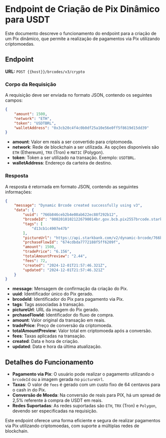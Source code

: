# Endpoint de Criação de Pix Dinâmico para USDT

Este documento descreve o funcionamento do endpoint para a criação de um Pix dinâmico, que permite a realização de pagamentos via Pix utilizando criptomoedas.

## Endpoint

**URL:** `POST {{host}}/brcodes/v3/crypto`

### Corpo da Requisição

A requisição deve ser enviada no formato JSON, contendo os seguintes campos:

```json
{
    "amount": 1500,
    "network": "ETH",
    "token": "USDTBRL",
    "walletAddress": "0x3cb20c4f4c0b0df25a10e56e0ff5f8619d15dd39"
}
```

- **amount**: Valor em reais a ser convertido para criptomoeda.
- **network**: Rede de blockchain a ser utilizada. As opções disponíveis são `ETH` (Ethereum), `TRX` (Tron) e `MATIC` (Polygon).
- **token**: Token a ser utilizado na transação. Exemplo: `USDTBRL`.
- **walletAddress**: Endereço da carteira de destino.

### Resposta

A resposta é retornada em formato JSON, contendo as seguintes informações:

```json
{
    "message": "Dynamic Brcode created successfully using v3",
    "data": {
        "uuid": "766b846ceb2b4e08ab622ec88f292b12",
        "brcodeId": "00020101021226790014br.gov.bcb.pix2557brcode.starkinfra.com/v2/766b846ceb2b4e08ab622ec88f292b125204000053039865802BR5925Bsb Instituicao de Pagame6008Contagem62070503***63048F04",
        "tags": [
            "d13cb1c4907e47b"
        ],
        "pictureUrl": "https://api.starkbank.com/v2/dynamic-brcode/766b846ceb2b4e08ab622ec88f292b12.png",
        "prchaseFlowId": "674cdbda7772188f5ff6209f",
        "amount": 1500,
        "tradePrice": "6.156",
        "totalAmountPreview": "2.44",
        "fees": 72,
        "created": "2024-12-01T21:57:46.321Z",
        "updated": "2024-12-01T21:57:46.321Z"
    }
}
```

- **message**: Mensagem de confirmação da criação do Pix.
- **uuid**: Identificador único do Pix gerado.
- **brcodeId**: Identificador do Pix para pagamento via Pix.
- **tags**: Tags associadas à transação.
- **pictureUrl**: URL da imagem do Pix gerado.
- **prchaseFlowId**: Identificador do fluxo de compra.
- **amount**: Valor original da transação em reais.
- **tradePrice**: Preço de conversão da criptomoeda.
- **totalAmountPreview**: Valor total em criptomoeda após a conversão.
- **fees**: Taxas aplicadas na transação.
- **created**: Data e hora de criação.
- **updated**: Data e hora da última atualização.

## Detalhes do Funcionamento

- **Pagamento via Pix**: O usuário pode realizar o pagamento utilizando o `brcodeId` ou a imagem gerada no `pictureUrl`.
- **Taxas**: O valor de `fees` é gerado com um custo fixo de 64 centavos para o cash in do Pix.
- **Conversão de Moeda**: Na conversão de reais para PIX, há um spread de 2,5% referente à compra de USDT em reais.
- **Redes Suportadas**: As redes suportadas são `ETH`, `TRX` (Tron) e `Polygon`, devendo ser especificadas na requisição.

Este endpoint oferece uma forma eficiente e segura de realizar pagamentos via Pix utilizando criptomoedas, com suporte a múltiplas redes de blockchain.
```
